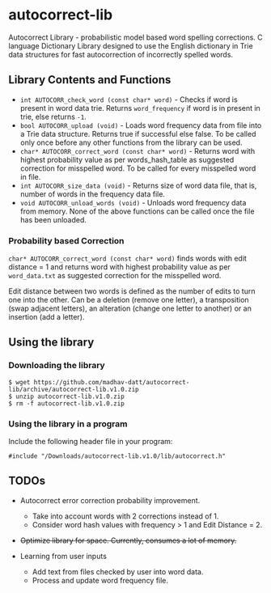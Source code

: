 # autocorrect-lib
Autocorrect Library - probabilistic model based word spelling corrections. C language Dictionary Library designed to use the English dictionary in Trie data structures for fast autocorrection of incorrectly spelled words.

## Library Contents and Functions

* `int AUTOCORR_check_word (const char* word)` - Checks if word is present in word data trie. Returns `word_frequency` if word is in present in trie, else returns `-1`.
* `bool AUTOCORR_upload (void)` - Loads word frequency data from file into a Trie data structure. Returns true if successful else false. To be called only once before any other functions from the library can be used.
* `char* AUTOCORR_correct_word (const char* word)` - Returns word with highest probability value as per words_hash_table as suggested correction for misspelled word. To be called for every misspelled word in file.
* `int AUTOCORR_size_data (void)` - Returns size of word data file, that is, number of words in the frequency data file.
* `void AUTOCORR_unload_words (void)` - Unloads word frequency data from memory. None of the above functions can be called once the file has been unloaded.

### Probability based Correction

`char* AUTOCORR_correct_word (const char* word)` finds words with edit distance = 1 and returns word with highest probability value as per `word_data.txt` as suggested correction for the misspelled word. 

Edit distance between two words is defined as the number of edits to turn one into the other. Can be a deletion (remove one letter), a transposition (swap adjacent letters), an alteration (change one letter to another) or an insertion (add a letter).

## Using the library

### Downloading the library

    $ wget https://github.com/madhav-datt/autocorrect-lib/archive/autocorrect-lib.v1.0.zip
    $ unzip autocorrect-lib.v1.0.zip
    $ rm -f autocorrect-lib.v1.0.zip

### Using the library in a program

Include the following header file in your program:

    #include "/Downloads/autocorrect-lib.v1.0/lib/autocorrect.h"
    
## TODOs

* Autocorrect error correction probability improvement.
    * Take into account words with 2 corrections instead of 1.
    * Consider word hash values with frequency > 1 and Edit Distance = 2.

* ~~Optimize library for space. Currently, consumes a lot of memory.~~

* Learning from user inputs
    * Add text from files checked by user into word data.
    * Process and update word frequency file.
